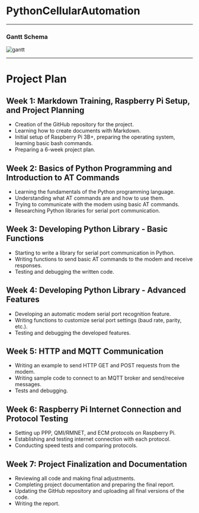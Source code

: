 # PythonCellularAutomation
---------------------------------------------------------------

### Gantt Schema


![gantt](https://github.com/resulozdemir/PythonCellularAutomation/assets/102479969/f7db76cf-0c22-4811-81dc-b7dec68c7046)



---


# Project Plan

## Week 1: Markdown Training, Raspberry Pi Setup, and Project Planning
- Creation of the GitHub repository for the project.
- Learning how to create documents with Markdown.
- Initial setup of Raspberry Pi 3B+, preparing the operating system, learning basic bash commands.
- Preparing a 6-week project plan.

## Week 2: Basics of Python Programming and Introduction to AT Commands
- Learning the fundamentals of the Python programming language.
- Understanding what AT commands are and how to use them.
- Trying to communicate with the modem using basic AT commands.
- Researching Python libraries for serial port communication.

## Week 3: Developing Python Library - Basic Functions
- Starting to write a library for serial port communication in Python.
- Writing functions to send basic AT commands to the modem and receive responses.
- Testing and debugging the written code.

## Week 4: Developing Python Library - Advanced Features
- Developing an automatic modem serial port recognition feature.
- Writing functions to customize serial port settings (baud rate, parity, etc.).
- Testing and debugging the developed features.

## Week 5: HTTP and MQTT Communication
- Writing an example to send HTTP GET and POST requests from the modem.
- Writing sample code to connect to an MQTT broker and send/receive messages.
- Tests and debugging.

## Week 6: Raspberry Pi Internet Connection and Protocol Testing
- Setting up PPP, QMI/RMNET, and ECM protocols on Raspberry Pi.
- Establishing and testing internet connection with each protocol.
- Conducting speed tests and comparing protocols.

## Week 7: Project Finalization and Documentation
- Reviewing all code and making final adjustments.
- Completing project documentation and preparing the final report.
- Updating the GitHub repository and uploading all final versions of the code.
- Writing the report.
